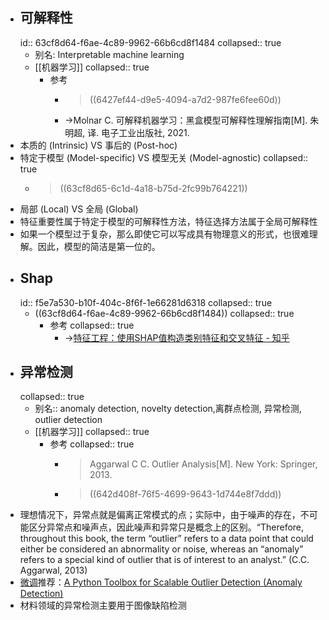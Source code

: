 - ## 可解释性
  id:: 63cf8d64-f6ae-4c89-9962-66b6cd8f1484
  collapsed:: true
	- 别名: Interpretable machine learning
	- [[机器学习]]
	  collapsed:: true
		- 参考
			- >((6427ef44-d9e5-4094-a7d2-987fe6fee60d))
			- ->Molnar C. 可解释机器学习：黑盒模型可解释性理解指南[M]. 朱明超, 译. 电子工业出版社, 2021.
- 本质的 (Intrinsic) VS 事后的 (Post-hoc)
- 特定于模型 (Model-specific) VS 模型无关 (Model-agnostic)
  collapsed:: true
	- >((63cf8d65-6c1d-4a18-b75d-2fc99b764221))
- 局部 (Local) VS 全局 (Global)
- 特征重要性属于特定于模型的可解释性方法，特征选择方法属于全局可解释性
- 如果一个模型过于复杂，那么即使它可以写成具有物理意义的形式，也很难理解。因此，模型的简洁是第一位的。
- ## Shap
  id:: f5e7a530-b10f-404c-8f6f-1e66281d6318
  collapsed:: true
	- ((63cf8d64-f6ae-4c89-9962-66b6cd8f1484))
	  collapsed:: true
		- 参考
		  collapsed:: true
			- ->[特征工程：使用SHAP值构造类别特征和交叉特征 - 知乎](https://zhuanlan.zhihu.com/p/366022336)
- ## 异常检测
  collapsed:: true
	- 别名:: anomaly detection, novelty detection,离群点检测, 异常检测, outlier detection
	- [[机器学习]]
	  collapsed:: true
		- 参考
		  collapsed:: true
			- >Aggarwal C C. Outlier Analysis[M]. New York: Springer, 2013.
			- >((642d408f-76f5-4699-9643-1d744e8f7ddd))
- 理想情况下，异常点就是偏离正常模式的点；实际中，由于噪声的存在，不可能区分异常点和噪声点，因此噪声和异常只是概念上的区别。“Therefore, throughout this book, the term “outlier” refers to a data point that could either be considered an abnormality or noise, whereas an “anomaly” refers to a special kind of outlier that is of interest to an analyst.” (C.C. Aggarwal, 2013)
- [微调](https://zhuanlan.zhihu.com/p/58313521)推荐：[A Python Toolbox for Scalable Outlier Detection (Anomaly Detection)](https://github.com/yzhao062/pyod)
- 材料领域的异常检测主要用于图像缺陷检测
